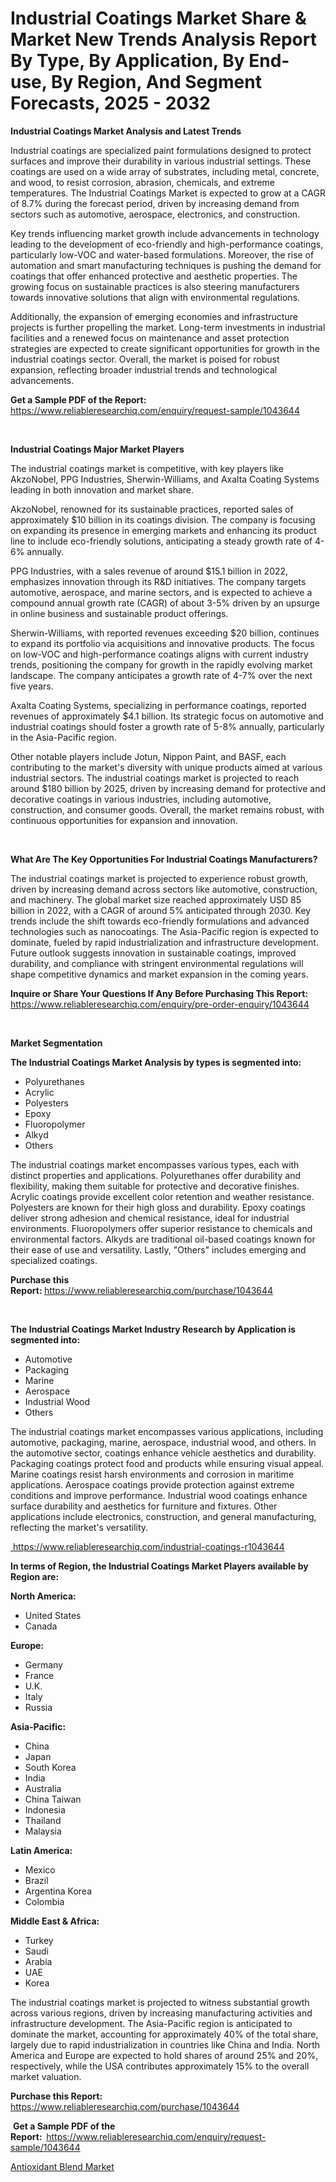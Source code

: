 <p><h1>Industrial Coatings Market Share & Market New Trends Analysis Report By Type, By Application, By End-use, By Region, And Segment Forecasts, 2025 - 2032</h1></p><p><strong>Industrial Coatings Market Analysis and Latest Trends</strong></p>
<p><p>Industrial coatings are specialized paint formulations designed to protect surfaces and improve their durability in various industrial settings. These coatings are used on a wide array of substrates, including metal, concrete, and wood, to resist corrosion, abrasion, chemicals, and extreme temperatures. The Industrial Coatings Market is expected to grow at a CAGR of 8.7% during the forecast period, driven by increasing demand from sectors such as automotive, aerospace, electronics, and construction.</p><p>Key trends influencing market growth include advancements in technology leading to the development of eco-friendly and high-performance coatings, particularly low-VOC and water-based formulations. Moreover, the rise of automation and smart manufacturing techniques is pushing the demand for coatings that offer enhanced protective and aesthetic properties. The growing focus on sustainable practices is also steering manufacturers towards innovative solutions that align with environmental regulations.</p><p>Additionally, the expansion of emerging economies and infrastructure projects is further propelling the market. Long-term investments in industrial facilities and a renewed focus on maintenance and asset protection strategies are expected to create significant opportunities for growth in the industrial coatings sector. Overall, the market is poised for robust expansion, reflecting broader industrial trends and technological advancements.</p></p>
<p><strong>Get a Sample PDF of the Report:&nbsp;</strong> <a href="https://www.reliableresearchiq.com/enquiry/request-sample/1043644?utm_campaign=3503&utm_medium=2&utm_source=Github&utm_content=ia&utm_term=01042025&utm_id=industrial-coatings">https://www.reliableresearchiq.com/enquiry/request-sample/1043644</a></p>
<p>&nbsp;</p>
<p><strong>Industrial Coatings Major Market Players</strong></p>
<p><p>The industrial coatings market is competitive, with key players like AkzoNobel, PPG Industries, Sherwin-Williams, and Axalta Coating Systems leading in both innovation and market share. </p><p>AkzoNobel, renowned for its sustainable practices, reported sales of approximately $10 billion in its coatings division. The company is focusing on expanding its presence in emerging markets and enhancing its product line to include eco-friendly solutions, anticipating a steady growth rate of 4-6% annually.</p><p>PPG Industries, with a sales revenue of around $15.1 billion in 2022, emphasizes innovation through its R&D initiatives. The company targets automotive, aerospace, and marine sectors, and is expected to achieve a compound annual growth rate (CAGR) of about 3-5% driven by an upsurge in online business and sustainable product offerings.</p><p>Sherwin-Williams, with reported revenues exceeding $20 billion, continues to expand its portfolio via acquisitions and innovative products. The focus on low-VOC and high-performance coatings aligns with current industry trends, positioning the company for growth in the rapidly evolving market landscape. The company anticipates a growth rate of 4-7% over the next five years.</p><p>Axalta Coating Systems, specializing in performance coatings, reported revenues of approximately $4.1 billion. Its strategic focus on automotive and industrial coatings should foster a growth rate of 5-8% annually, particularly in the Asia-Pacific region.</p><p>Other notable players include Jotun, Nippon Paint, and BASF, each contributing to the market's diversity with unique products aimed at various industrial sectors. The industrial coatings market is projected to reach around $180 billion by 2025, driven by increasing demand for protective and decorative coatings in various industries, including automotive, construction, and consumer goods. Overall, the market remains robust, with continuous opportunities for expansion and innovation.</p></p>
<p>&nbsp;</p>
<p><strong>What Are The Key Opportunities For Industrial Coatings Manufacturers?</strong></p>
<p><p>The industrial coatings market is projected to experience robust growth, driven by increasing demand across sectors like automotive, construction, and machinery. The global market size reached approximately USD 85 billion in 2022, with a CAGR of around 5% anticipated through 2030. Key trends include the shift towards eco-friendly formulations and advanced technologies such as nanocoatings. The Asia-Pacific region is expected to dominate, fueled by rapid industrialization and infrastructure development. Future outlook suggests innovation in sustainable coatings, improved durability, and compliance with stringent environmental regulations will shape competitive dynamics and market expansion in the coming years.</p></p>
<p><strong>Inquire or Share Your Questions If Any Before Purchasing This Report:</strong> <a href="https://www.reliableresearchiq.com/enquiry/pre-order-enquiry/1043644?utm_campaign=3503&utm_medium=2&utm_source=Github&utm_content=ia&utm_term=01042025&utm_id=industrial-coatings">https://www.reliableresearchiq.com/enquiry/pre-order-enquiry/1043644</a></p>
<p>&nbsp;</p>
<p><strong>Market Segmentation</strong></p>
<p><strong>The Industrial Coatings Market Analysis by types is segmented into:</strong></p>
<p><ul><li>Polyurethanes</li><li>Acrylic</li><li>Polyesters</li><li>Epoxy</li><li>Fluoropolymer</li><li>Alkyd</li><li>Others</li></ul></p>
<p><p>The industrial coatings market encompasses various types, each with distinct properties and applications. Polyurethanes offer durability and flexibility, making them suitable for protective and decorative finishes. Acrylic coatings provide excellent color retention and weather resistance. Polyesters are known for their high gloss and durability. Epoxy coatings deliver strong adhesion and chemical resistance, ideal for industrial environments. Fluoropolymers offer superior resistance to chemicals and environmental factors. Alkyds are traditional oil-based coatings known for their ease of use and versatility. Lastly, "Others" includes emerging and specialized coatings.</p></p>
<p><strong>Purchase this Report:&nbsp;</strong><a href="https://www.reliableresearchiq.com/purchase/1043644?utm_campaign=3503&utm_medium=2&utm_source=Github&utm_content=ia&utm_term=01042025&utm_id=industrial-coatings">https://www.reliableresearchiq.com/purchase/1043644</a></p>
<p>&nbsp;</p>
<p><strong>The Industrial Coatings Market Industry Research by Application is segmented into:</strong></p>
<p><ul><li>Automotive</li><li>Packaging</li><li>Marine</li><li>Aerospace</li><li>Industrial Wood</li><li>Others</li></ul></p>
<p><p>The industrial coatings market encompasses various applications, including automotive, packaging, marine, aerospace, industrial wood, and others. In the automotive sector, coatings enhance vehicle aesthetics and durability. Packaging coatings protect food and products while ensuring visual appeal. Marine coatings resist harsh environments and corrosion in maritime applications. Aerospace coatings provide protection against extreme conditions and improve performance. Industrial wood coatings enhance surface durability and aesthetics for furniture and fixtures. Other applications include electronics, construction, and general manufacturing, reflecting the market's versatility.</p></p>
<p><a href="https://www.reliableresearchiq.com/industrial-coatings-r1043644?utm_campaign=3503&utm_medium=2&utm_source=Github&utm_content=ia&utm_term=01042025&utm_id=industrial-coatings">&nbsp;https://www.reliableresearchiq.com/industrial-coatings-r1043644</a></p>
<p><strong>In terms of Region, the Industrial Coatings Market Players available by Region are:</strong></p>
<p>
    <p> <strong> North America: </strong>
        <ul>
            <li>United States</li>
            <li>Canada</li>
        </ul>
        </p> 
    <p> <strong> Europe: </strong>
        <ul>
            <li>Germany</li>
            <li>France</li>
            <li>U.K.</li>
            <li>Italy</li>
            <li>Russia</li>
        </ul>
        </p> 
    <p> <strong> Asia-Pacific: </strong>
        <ul>
            <li>China</li>
            <li>Japan</li>
            <li>South Korea</li>
            <li>India</li>
            <li>Australia</li>
            <li>China Taiwan</li>
            <li>Indonesia</li>
            <li>Thailand</li>
            <li>Malaysia</li>
        </ul>
        </p> 
    <p> <strong> Latin America: </strong>
        <ul>
            <li>Mexico</li>
            <li>Brazil</li>
            <li>Argentina Korea</li>
            <li>Colombia</li>
        </ul>
        </p> 
    <p> <strong> Middle East & Africa: </strong>
        <ul>
            <li>Turkey</li>
            <li>Saudi</li>
            <li>Arabia</li>
            <li>UAE</li>
            <li>Korea</li>
        </ul>
    </p>
    </p>
<p><p>The industrial coatings market is projected to witness substantial growth across various regions, driven by increasing manufacturing activities and infrastructure development. The Asia-Pacific region is anticipated to dominate the market, accounting for approximately 40% of the total share, largely due to rapid industrialization in countries like China and India. North America and Europe are expected to hold shares of around 25% and 20%, respectively, while the USA contributes approximately 15% to the overall market valuation.</p></p>
<p><strong>Purchase this Report: </strong><a href="https://www.reliableresearchiq.com/purchase/1043644?utm_campaign=3503&utm_medium=2&utm_source=Github&utm_content=ia&utm_term=01042025&utm_id=industrial-coatings">https://www.reliableresearchiq.com/purchase/1043644</a></p>
<p>&nbsp;<strong>Get a Sample PDF of the Report:&nbsp;&nbsp;</strong><a href="https://www.reliableresearchiq.com/enquiry/request-sample/1043644?utm_campaign=3503&utm_medium=2&utm_source=Github&utm_content=ia&utm_term=01042025&utm_id=industrial-coatings">https://www.reliableresearchiq.com/enquiry/request-sample/1043644</a></p>
<p><strong></strong></p>
<p><p><a href="https://github.com/azorrotutus/Market-Research-Report-List-1/blob/main/antioxidant-blend-market.md?utm_campaign=3503&utm_medium=2&utm_source=Github&utm_content=ia&utm_term=01042025&utm_id=industrial-coatings">Antioxidant Blend Market</a></p></p>